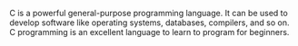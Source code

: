 C is a powerful general-purpose programming language. It can be used to develop software like operating systems, databases, compilers, and so on. C programming is an excellent language to learn to program for beginners.
